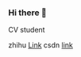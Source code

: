 ### Hi there 👋

CV student

zhihu [Link](https://www.zhihu.com/people/han-yu-shan-72-62)
csdn [link](https://blog.csdn.net/weixin_38673554?spm=1000.2115.3001.5343)

<!--
**CatOneTwo/CatOneTWO** is a ✨ _special_ ✨ repository because its `README.md` (this file) appears on your GitHub profile.

Here are some ideas to get you started:

- 🔭 I’m currently working on ...
- 🌱 I’m currently learning ...
- 👯 I’m looking to collaborate on ...
- 🤔 I’m looking for help with ...
- 💬 Ask me about ...
- 📫 How to reach me: ...
- 😄 Pronouns: ...
- ⚡ Fun fact: ...
-->

